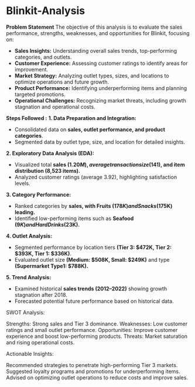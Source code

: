 # Blinkit-Analysis
**Problem Statement**
The objective of this analysis is to evaluate the sales performance, strengths, weaknesses, and opportunities for Blinkit, focusing on:

- **Sales Insights:** Understanding overall sales trends, top-performing categories, and outlets.
- **Customer Experience:** Assessing customer ratings to identify areas for improvement.
- **Market Strategy:** Analyzing outlet types, sizes, and locations to optimize operations and future growth.
- **Product Performance:** Identifying underperforming items and planning targeted promotions.
- **Operational Challenges:** Recognizing market threats, including growth stagnation and operational costs.

**Steps Followed :**
**1. Data Preparation and Integration:**
- Consolidated data on **sales, outlet performance, and product categories**.
- Segmented data by outlet type, size, and location for detailed insights.

**2. Exploratory Data Analysis (EDA):**
- Visualized total **sales ($1.20M), average transaction size ($141), and item distribution (8,523 items).**
- Analyzed customer ratings (average 3.92), highlighting satisfaction levels.

**3. Category Performance:**
- Ranked categories by **sales, with Fruits ($178K) and Snacks ($175K) leading.**
- Identified low-performing items such as **Seafood ($9K) and Hard Drinks ($23K).**

**4. Outlet Analysis:**
- Segmented performance by location tiers **(Tier 3: $472K, Tier 2: $393K, Tier 1: $336K)**.
- Evaluated outlet size **(Medium: $508K, Small: $249K)** and type **(Supermarket Type1: $788K).**

**5. Trend Analysis:**
- Examined historical **sales trends (2012–2022)** showing growth stagnation after 2018.
- Forecasted potential future performance based on historical data.

SWOT Analysis:

Strengths: Strong sales and Tier 3 dominance.
Weaknesses: Low customer ratings and small outlet performance.
Opportunities: Improve customer experience and boost low-performing products.
Threats: Market saturation and rising operational costs.

Actionable Insights:

Recommended strategies to penetrate high-performing Tier 3 markets.
Suggested loyalty programs and promotions for underperforming items.
Advised on optimizing outlet operations to reduce costs and improve sales.
